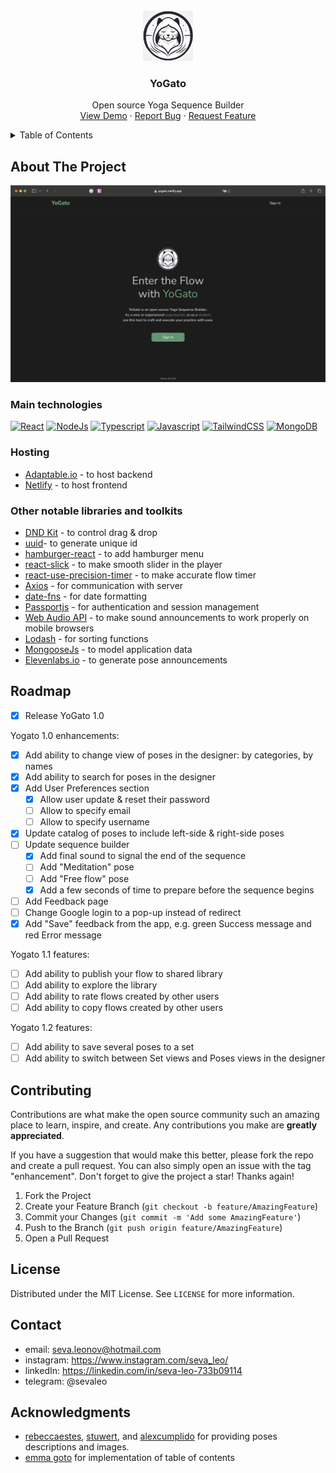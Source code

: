 <!-- PROJECT LOGO -->
<br />
<div align="center">
  <a href="https://github.com/sevleo/YoGato">
    <img src="images/cat_logo.jpeg" alt="Logo" width="80" height="80">
  </a>

<h3 align="center">YoGato</h3>

  <p align="center">
    Open source Yoga Sequence Builder
    <br />
    <a href="https://yogato.netlify.app">View Demo</a>
    ·
    <a href="https://github.com/sevleo/YoGato/issues/new?labels=bug&template=bug-report---.md">Report Bug</a>
    ·
    <a href="https://github.com/sevleo/YoGato/issues/new?labels=enhancement&template=feature-request---.md">Request Feature</a>
  </p>
</div>

<!-- TABLE OF CONTENTS -->
<details>
  <summary>Table of Contents</summary>
  <ol>
    <li>
      <a href="#about-the-project">About The Project</a>
      <ul>
        <li><a href="#main-technologies">Main technologies</a></li>
        <li><a href="#hosting">Hosting</a></li>
        <li><a href="#other-notable-libraries-and-toolkits">Other notable libraries & toolkits</a></li>
      </ul>
    </li>
    <li><a href="#usage">Usage</a></li>
    <li><a href="#roadmap">Roadmap</a></li>
    <li><a href="#contributing">Contributing</a></li>
    <li><a href="#license">License</a></li>
    <li><a href="#contact">Contact</a></li>
    <li><a href="#acknowledgments">Acknowledgments</a></li>

  </ol>
</details>

<!-- ABOUT THE PROJECT -->

## About The Project

[![Product Name Screen Shot][product-screenshot]](https://yogato.netlify.app)

### Main technologies

[![React][React.js]][React-url]
[![NodeJs][Node.js]][Node-url]
[![Typescript][Typescript]][Typescript-url]
[![Javascript][Javascript]][Javascript-url]
[![TailwindCSS][TailwindCSS]][TailwindCSS-url]
[![MongoDB][MongoDB]][MongoDB-url]

### Hosting

- [Adaptable.io](https://adaptable.io/) - to host backend
- [Netlify](https://www.netlify.com) - to host frontend

### Other notable libraries and toolkits

- [DND Kit](https://dndkit.com/) - to control drag & drop
- [uuid](https://www.npmjs.com/package/uuid)- to generate unique id
- [hamburger-react](https://www.npmjs.com/package/hamburger-react) - to add hamburger menu
- [react-slick](https://react-slick.neostack.com/) - to make smooth slider in the player
- [react-use-precision-timer](https://www.npmjs.com/package/react-use-precision-timer) - to make accurate flow timer
- [Axios](https://axios-http.com/) - for communication with server
- [date-fns](https://date-fns.org) - for date formatting
- [Passportjs](http://www.passportjs.org/) - for authentication and session management
- [Web Audio API](https://developer.mozilla.org/en-US/docs/Web/API/Web_Audio_API) - to make sound announcements to work properly on mobile browsers
- [Lodash](https://lodash.com/) - for sorting functions
- [MongooseJs](https://mongoosejs.com/) - to model application data
- [Elevenlabs.io](https://elevenlabs.io/) - to generate pose announcements

<!-- USAGE EXAMPLES -->

<!-- ## Usage

Use this space to show useful examples of how a project can be used. Additional screenshots, code examples and demos work well in this space. You may also link to more resources.

_For more examples, please refer to the [Documentation](https://example.com)_

<p align="right">(<a href="#readme-top">back to top</a>)</p> -->

<!-- ROADMAP -->

## Roadmap

- [x] Release YoGato 1.0

Yogato 1.0 enhancements:

- [x] Add ability to change view of poses in the designer: by categories, by names
- [x] Add ability to search for poses in the designer
- [x] Add User Preferences section
  - [x] Allow user update & reset their password
  - [ ] Allow to specify email
  - [ ] Allow to specify username
- [x] Update catalog of poses to include left-side & right-side poses
- [ ] Update sequence builder
  - [x] Add final sound to signal the end of the sequence
  - [ ] Add "Meditation" pose
  - [ ] Add "Free flow" pose
  - [x] Add a few seconds of time to prepare before the sequence begins
- [ ] Add Feedback page
- [ ] Change Google login to a pop-up instead of redirect
- [x] Add "Save" feedback from the app, e.g. green Success message and red Error message

Yogato 1.1 features:

- [ ] Add ability to publish your flow to shared library
- [ ] Add ability to explore the library
- [ ] Add ability to rate flows created by other users
- [ ] Add ability to copy flows created by other users

Yogato 1.2 features:

- [ ] Add ability to save several poses to a set
- [ ] Add ability to switch between Set views and Poses views in the designer
<!-- See the [open issues](https://github.com/github_username/repo_name/issues) for a full list of proposed features (and known issues). -->

<!-- CONTRIBUTING -->

## Contributing

Contributions are what make the open source community such an amazing place to learn, inspire, and create. Any contributions you make are **greatly appreciated**.

If you have a suggestion that would make this better, please fork the repo and create a pull request. You can also simply open an issue with the tag "enhancement".
Don't forget to give the project a star! Thanks again!

1. Fork the Project
2. Create your Feature Branch (`git checkout -b feature/AmazingFeature`)
3. Commit your Changes (`git commit -m 'Add some AmazingFeature'`)
4. Push to the Branch (`git push origin feature/AmazingFeature`)
5. Open a Pull Request

<!-- LICENSE -->

## License

Distributed under the MIT License. See `LICENSE` for more information.

<!-- CONTACT -->

## Contact

- email: seva.leonov@hotmail.com
- instagram: https://www.instagram.com/seva_leo/
- linkedIn: https://linkedin.com/in/seva-leo-733b09114
- telegram: @sevaleo

<!-- ACKNOWLEDGMENTS -->

## Acknowledgments

- [rebeccaestes](https://github.com/rebeccaestes/yoga_api), [stuwert](https://github.com/Stuwert/yoga-builder), and [alexcumplido](https://github.com/alexcumplido/yoga-api?tab=readme-ov-file) for providing poses descriptions and images.
- [emma goto](https://www.emgoto.com/react-table-of-contents/) for implementation of table of contents

<!-- MARKDOWN LINKS & IMAGES -->
<!-- https://www.markdownguide.org/basic-syntax/#reference-style-links -->

[product-screenshot]: images/screenshot.png
[React.js]: https://img.shields.io/badge/React-20232A?style=for-the-badge&logo=react&logoColor=61DAFB
[React-url]: https://reactjs.org/
[Node.js]: https://img.shields.io/badge/Node.js-20232A?style=for-the-badge&logo=nodedotjs&logoColor=#5FA04E
[Node-url]: https://nodejs.org/en
[Typescript]: https://img.shields.io/badge/Typescript-20232A?style=for-the-badge&logo=typescript&logoColor=#3178C6
[Typescript-url]: https://www.typescriptlang.org/
[Javascript]: https://img.shields.io/badge/Javascript-20232A?style=for-the-badge&logo=javascript&logoColor=#F7DF1E
[Javascript-url]: https://www.javascript.com/
[TailwindCSS]: https://img.shields.io/badge/tailwindcss-20232A?style=for-the-badge&logo=tailwindcss&logoColor=#06B6D4
[TailwindCSS-url]: https://tailwindcss.com/
[MongoDB]: https://img.shields.io/badge/mongodb-20232A?style=for-the-badge&logo=mongodb
[MongoDB-url]: https://www.mongodb.com/
